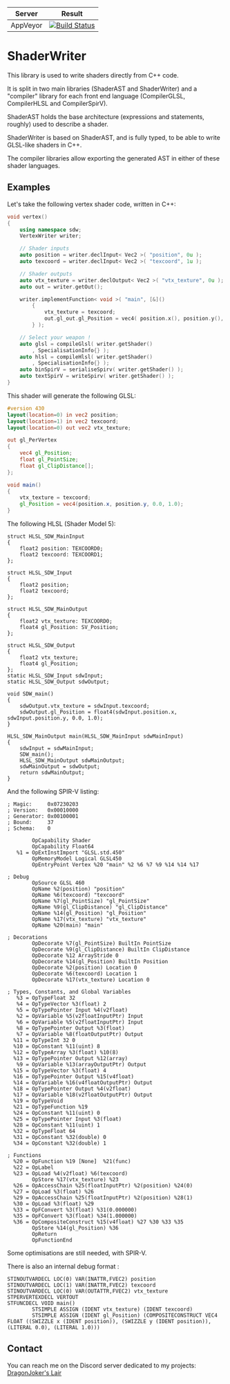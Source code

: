 |         Server     | Result |
|:------------------:|--------|
| AppVeyor           | [![Build Status](https://ci.appveyor.com/api/projects/status/github/DragonJoker/shaderwriter?branch=master&svg=true)](https://ci.appveyor.com/project/DragonJoker/shaderwriter) |


ShaderWriter
============

This library is used to write shaders directly from C++ code.

It is split in two main libraries (ShaderAST and ShaderWriter) and a "compiler" library for each front end language (CompilerGLSL, CompilerHLSL and CompilerSpirV).

ShaderAST holds the base architecture (expressions and statements, roughly) used to describe a shader.

ShaderWriter is based on ShaderAST, and is fully typed, to be able to write GLSL-like shaders in C++.

The compiler libraries allow exporting the generated AST in either of these shader languages. 

Examples
--------

Let's take the following vertex shader code, written in C++:

```cpp
void vertex()
{
	using namespace sdw;
	VertexWriter writer;

	// Shader inputs
	auto position = writer.declInput< Vec2 >( "position", 0u );
	auto texcoord = writer.declInput< Vec2 >( "texcoord", 1u );

	// Shader outputs
	auto vtx_texture = writer.declOutput< Vec2 >( "vtx_texture", 0u );
	auto out = writer.getOut();

	writer.implementFunction< void >( "main", [&]()
		{
			vtx_texture = texcoord;
			out.gl_out.gl_Position = vec4( position.x(), position.y(), 0.0, 1.0 );
		} );

	// Select your weapon !
	auto glsl = compileGlsl( writer.getShader()
		, SpecialisationInfo{} );
	auto hlsl = compileHlsl( writer.getShader()
		, SpecialisationInfo{} );
	auto binSpirV = serialiseSpirv( writer.getShader() );
	auto textSpirV = writeSpirv( writer.getShader() );
}
```

This shader will generate the following GLSL:
```glsl
#version 430
layout(location=0) in vec2 position;
layout(location=1) in vec2 texcoord;
layout(location=0) out vec2 vtx_texture;

out gl_PerVertex
{
	vec4 gl_Position;
	float gl_PointSize;
	float gl_ClipDistance[];
};

void main()
{
	vtx_texture = texcoord;
	gl_Position = vec4(position.x, position.y, 0.0, 1.0);
}
```

The following HLSL (Shader Model 5):
```hlsl
struct HLSL_SDW_MainInput
{
	float2 position: TEXCOORD0;
	float2 texcoord: TEXCOORD1;
};

struct HLSL_SDW_Input
{
	float2 position;
	float2 texcoord;
};

struct HLSL_SDW_MainOutput
{
	float2 vtx_texture: TEXCOORD0;
	float4 gl_Position: SV_Position;
};

struct HLSL_SDW_Output
{
	float2 vtx_texture;
	float4 gl_Position;
};
static HLSL_SDW_Input sdwInput;
static HLSL_SDW_Output sdwOutput;

void SDW_main()
{
	sdwOutput.vtx_texture = sdwInput.texcoord;
	sdwOutput.gl_Position = float4(sdwInput.position.x, sdwInput.position.y, 0.0, 1.0);
}

HLSL_SDW_MainOutput main(HLSL_SDW_MainInput sdwMainInput)
{
	sdwInput = sdwMainInput;
	SDW_main();
	HLSL_SDW_MainOutput sdwMainOutput;
	sdwMainOutput = sdwOutput;
	return sdwMainOutput;
}
```

And the following SPIR-V listing:
```
; Magic:     0x07230203
; Version:   0x00010000
; Generator: 0x00100001
; Bound:     37
; Schema:    0

        OpCapability Shader
        OpCapability Float64
   %1 = OpExtInstImport "GLSL.std.450"
        OpMemoryModel Logical GLSL450
        OpEntryPoint Vertex %20 "main" %2 %6 %7 %9 %14 %14 %17

; Debug
        OpSource GLSL 460
        OpName %2(position) "position"
        OpName %6(texcoord) "texcoord"
        OpName %7(gl_PointSize) "gl_PointSize"
        OpName %9(gl_ClipDistance) "gl_ClipDistance"
        OpName %14(gl_Position) "gl_Position"
        OpName %17(vtx_texture) "vtx_texture"
        OpName %20(main) "main"

; Decorations
        OpDecorate %7(gl_PointSize) BuiltIn PointSize
        OpDecorate %9(gl_ClipDistance) BuiltIn ClipDistance
        OpDecorate %12 ArrayStride 0
        OpDecorate %14(gl_Position) BuiltIn Position
        OpDecorate %2(position) Location 0
        OpDecorate %6(texcoord) Location 1
        OpDecorate %17(vtx_texture) Location 0

; Types, Constants, and Global Variables
   %3 = OpTypeFloat 32
   %4 = OpTypeVector %3(float) 2
   %5 = OpTypePointer Input %4(v2float)
   %2 = OpVariable %5(v2floatInputPtr) Input
   %6 = OpVariable %5(v2floatInputPtr) Input
   %8 = OpTypePointer Output %3(float)
   %7 = OpVariable %8(floatOutputPtr) Output
  %11 = OpTypeInt 32 0
  %10 = OpConstant %11(uint) 8
  %12 = OpTypeArray %3(float) %10(8)
  %13 = OpTypePointer Output %12(array)
   %9 = OpVariable %13(arrayOutputPtr) Output
  %15 = OpTypeVector %3(float) 4
  %16 = OpTypePointer Output %15(v4float)
  %14 = OpVariable %16(v4floatOutputPtr) Output
  %18 = OpTypePointer Output %4(v2float)
  %17 = OpVariable %18(v2floatOutputPtr) Output
  %19 = OpTypeVoid
  %21 = OpTypeFunction %19
  %24 = OpConstant %11(uint) 0
  %25 = OpTypePointer Input %3(float)
  %28 = OpConstant %11(uint) 1
  %32 = OpTypeFloat 64
  %31 = OpConstant %32(double) 0
  %34 = OpConstant %32(double) 1

; Functions
  %20 = OpFunction %19 [None]  %21(func)
  %22 = OpLabel
  %23 = OpLoad %4(v2float) %6(texcoord)
        OpStore %17(vtx_texture) %23
  %26 = OpAccessChain %25(floatInputPtr) %2(position) %24(0)
  %27 = OpLoad %3(float) %26
  %29 = OpAccessChain %25(floatInputPtr) %2(position) %28(1)
  %30 = OpLoad %3(float) %29
  %33 = OpFConvert %3(float) %31(0.000000)
  %35 = OpFConvert %3(float) %34(1.000000)
  %36 = OpCompositeConstruct %15(v4float) %27 %30 %33 %35
        OpStore %14(gl_Position) %36
        OpReturn
        OpFunctionEnd
```

Some optimisations are still needed, with SPIR-V.

There is also an internal debug format :
```
STINOUTVARDECL LOC(0) VAR(INATTR,FVEC2) position
STINOUTVARDECL LOC(1) VAR(INATTR,FVEC2) texcoord
STINOUTVARDECL LOC(0) VAR(OUTATTR,FVEC2) vtx_texture
STPERVERTEXDECL VERTOUT
STFUNCDECL VOID main()
        STSIMPLE ASSIGN (IDENT vtx_texture) (IDENT texcoord)
        STSIMPLE ASSIGN (IDENT gl_Position) (COMPOSITECONSTRUCT VEC4 FLOAT ((SWIZZLE x (IDENT position)), (SWIZZLE y (IDENT position)), (LITERAL 0.0), (LITERAL 1.0)))
```

Contact
-------

You can reach me on the Discord server dedicated to my projects: [DragonJoker's Lair](https://discord.gg/jue8kW)
